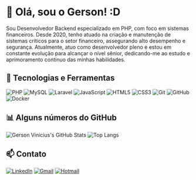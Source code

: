 # 👋 Olá, sou o Gerson! :D

Sou Desenvolvedor Backend especializado em PHP, com foco em sistemas financeiros. Desde 2020, tenho atuado na criação e manutenção de sistemas críticos para o setor financeiro, assegurando alto desempenho e segurança. Atualmente, atuo como desenvolvedor pleno e estou em constante evolução para alcançar o nível sênior, dedicando-me ao estudo e aprimoramento contínuo das minhas habilidades.

## 🔧 Tecnologias e Ferramentas
![PHP](https://img.shields.io/badge/-PHP-777BB4?style=flat-square&logo=php&logoColor=white)
![MySQL](https://img.shields.io/badge/-MySQL-4479A1?style=flat-square&logo=mysql&logoColor=white)
![Laravel](https://img.shields.io/badge/-Laravel-FF2D20?style=flat-square&logo=laravel&logoColor=white)
![JavaScript](https://img.shields.io/badge/-JavaScript-F7DF1E?style=flat-square&logo=javascript&logoColor=black)
![HTML5](https://img.shields.io/badge/-HTML5-E34F26?style=flat-square&logo=html5&logoColor=white)
![CSS3](https://img.shields.io/badge/-CSS3-1572B6?style=flat-square&logo=css3)
![Git](https://img.shields.io/badge/-Git-F05032?style=flat-square&logo=git&logoColor=white)
![GitHub](https://img.shields.io/badge/-GitHub-181717?style=flat-square&logo=github)
![Docker](https://img.shields.io/badge/-Docker-2496ED?style=flat-square&logo=docker&logoColor=white)

## 📊 Alguns números do GitHub

![Gerson Vinicius's GitHub Stats](https://github-readme-stats.vercel.app/api?username=gersonvinicius&show_icons=true&theme=radical&v=2)
![Top Langs](https://github-readme-stats.vercel.app/api/top-langs/?username=gersonvinicius&layout=compact&theme=radical&v=2)

## 📫 Contato
[![LinkedIn](https://img.shields.io/badge/-LinkedIn-0077B5?style=flat-square&logo=linkedin&logoColor=white)](https://www.linkedin.com/in/gerson-vinicius/)
[![Gmail](https://img.shields.io/badge/-Gmail-D14836?style=flat-square&logo=gmail&logoColor=white)](mailto:geehffi@gmail.com)
[![Hotmail](https://img.shields.io/badge/-Hotmail-0078D4?style=flat-square&logo=microsoft-outlook&logoColor=white)](mailto:vini_gerson@hotmail.com)
